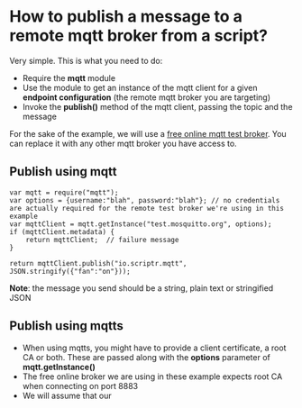 # How to publish a message to a remote mqtt broker from a script?

Very simple. This is what you need to do:

- Require the **mqtt** module
- Use the module to get an instance of the mqtt client for a given **endpoint configuration** (the remote mqtt broker you are targeting)
- Invoke the **publish()** method of the mqtt client, passing the topic and the message

For the sake of the example, we will use a [free online mqtt test broker](https://test.mosquitto.org/). You can replace it with any other mqtt broker you have access to.

## Publish using mqtt 

```
var mqtt = require("mqtt");
var options = {username:"blah", password:"blah"}; // no credentials are actually required for the remote test broker we're using in this example
var mqttClient = mqtt.getInstance("test.mosquitto.org", options); 
if (mqttClient.metadata) {
    return mqttClient;  // failure message
}

return mqttClient.publish("io.scriptr.mqtt", JSON.stringify({"fan":"on"}));
```

**Note**: the message you send should be a string, plain text or stringified JSON

## Publish using mqtts

- When using mqtts, you might have to provide a client certificate, a root CA or both. These are passed along with the **options** parameter of **mqtt.getInstance()** 
- The free online broker we are using in these example expects root CA when connecting on port 8883 
- We will assume that our 

